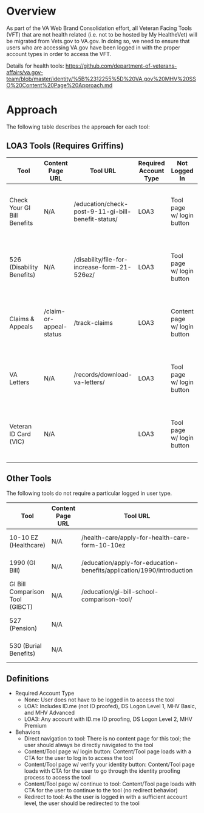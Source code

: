 # Overview
As part of the VA Web Brand Consolidation effort, all Veteran Facing Tools (VFT) that are not health related (i.e. not to be hosted by My HealtheVet) will be migrated from Vets.gov to VA.gov. In doing so, we need to ensure that users who are accessing VA.gov have been logged in with the proper account types in order to access the VFT.

Details for health tools: https://github.com/department-of-veterans-affairs/va.gov-team/blob/master/identity/%5B%2312255%5D%20VA.gov%20MHV%20SSO%20Content%20Page%20Approach.md

# Approach
The following table describes the approach for each tool:

## LOA3 Tools (Requires Griffins)

| Tool | Content Page URL | Tool URL | Required Account Type | Not Logged In | Logged in (LOA1) | Logged in (LOA3) |
|------|------------------|----------|-----------------------|---------------|------------------|------------------|
| Check Your GI Bill Benefits | N/A | /education/check-post-9-11-gi-bill-benefit-status/ | LOA3 | Tool page w/ login button | Tool page w/ verify your identity button | Tool page w/ continue to tool button |
| 526 (Disability Benefits) | N/A | /disability/file-for-increase-form-21-526ez/ | LOA3 | Tool page w/ login button | Tool page w/ verify your identity button | Tool page w/ continue to tool button |
| Claims & Appeals | /claim-or-appeal-status | /track-claims | LOA3 | Content page w/ login button | Content page w/ verify your identity button | Redirect to tool |
| VA Letters | N/A | /records/download-va-letters/ | LOA3 | Tool page w/ login button | Tool page w/ verify your identity button | Tool page w/ continue to tool button |
| Veteran ID Card (VIC) | N/A | | LOA3 | Tool page w/ login button | Tool page w/ verify your identity button | Tool page w/ continue to tool button |

## Other Tools

The following tools do not require a particular logged in user type.

| Tool | Content Page URL | Tool URL | Required Account Type | Not Logged In | Logged in (LOA1) | Logged in (LOA3) |
|------|------------------|----------|-----------------------|---------------|------------------|------------------|
| 10-10 EZ (Healthcare) | N/A | /health-care/apply-for-health-care-form-10-10ez | Any | Direct navigation to tool | Direct navigation to tool | Direct navigation to tool |
| 1990 (GI Bill) | N/A | /education/apply-for-education-benefits/application/1990/introduction | Any | Direct navigation to tool | Direct navigation to tool | Direct navigation to tool |
| GI Bill Comparison Tool (GIBCT) | N/A | /education/gi-bill-school-comparison-tool/ | Any | Direct navigation to tool | Direct navigation to tool | Direct navigation to tool |
| 527 (Pension) | N/A | | Any | Direct navigation to tool | Direct navigation to tool | Direct navigation to tool |
| 530 (Burial Benefits) | N/A | | Any | Direct navigation to tool | Direct navigation to tool | Direct navigation to tool |

## Definitions
- Required Account Type
   - None: User does not have to be logged in to access the tool
   - LOA1: Includes ID.me (not ID proofed), DS Logon Level 1, MHV Basic, and MHV Advanced
   - LOA3: Any account with ID.me ID proofing, DS Logon Level 2, MHV Premium
- Behaviors
   - Direct navigation to tool: There is no content page for this tool; the user should always be directly navigated to the tool
   - Content/Tool page w/ login button: Content/Tool page loads with a CTA for the user to log in to access the tool
   - Content/Tool page w/ verify your identity button: Content/Tool page loads with CTA for the user to go through the identity proofing process to access the tool
   - Content/Tool page w/ continue to tool: Content/Tool page loads with CTA for the user to continue to the tool (no redirect behavior)
   - Redirect to tool: As the user is logged in with a sufficient account level, the user should be redirected to the tool
